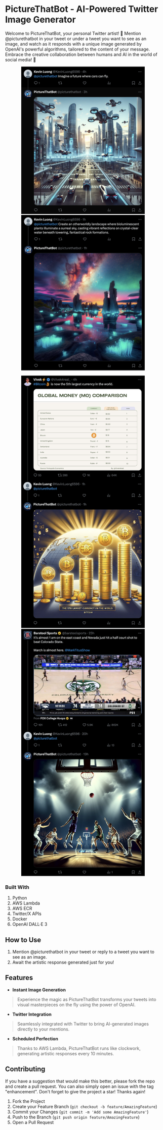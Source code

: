 # PictureThatBot - AI-Powered Twitter Image Generator

Welcome to PictureThatBot, your personal Twitter artist! 🎨 Mention @picturethatbot in your tweet or under a tweet you want to see as an image, and watch as it responds with a unique image generated by OpenAI's powerful algorithms, tailored to the content of your message. Embrace the creative collaboration between humans and AI in the world of social media! 🚀

<p align="center">
    <img src="assets/README1.png" width="400" />
    <img src="assets/README2.png" width="400" />
</p>

<p align="center">
    <img src="assets/README3.png" width="400" />
    <img src="assets/README4.png" width="400" />
</p>

### Built With

1. Python
2. AWS Lambda
3. AWS ECR
4. Twitter/X APIs
5. Docker
6. OpenAI DALL·E 3

## How to Use

1. Mention @picturethatbot in your tweet or reply to a tweet you want to see as an image.
2. Await the artistic response generated just for you!

## Features

- __Instant Image Generation__

<blockquote>
Experience the magic as PictureThatBot transforms your tweets into visual masterpieces on the fly using the power of OpenAI.
</blockquote>

- __Twitter Integration__

<blockquote>
Seamlessly integrated with Twitter to bring AI-generated images directly to your mentions.
</blockquote>
 
- __Scheduled Perfection__
 
<blockquote>
Thanks to AWS Lambda, PictureThatBot runs like clockwork, generating artistic responses every 10 minutes.
</blockquote>

## Contributing

If you have a suggestion that would make this better, please fork the repo and create a pull request. You can also simply open an issue with the tag "enhancement". Don't forget to give the project a star! Thanks again!

1. Fork the Project
2. Create your Feature Branch (`git checkout -b feature/AmazingFeature`)
3. Commit your Changes (`git commit -m 'Add some AmazingFeature'`)
4. Push to the Branch (`git push origin feature/AmazingFeature`)
5. Open a Pull Request
